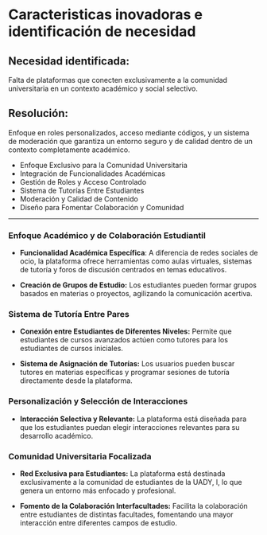 # Caracteristicas inovadoras e identificación de necesidad
## Necesidad identificada: 
Falta de plataformas que conecten exclusivamente a la comunidad universitaria en un contexto académico y social selectivo. 

## Resolución: 
Enfoque en roles personalizados, acceso mediante códigos, y un sistema de moderación que garantiza un entorno seguro y de calidad dentro de un contexto completamente académico. 

- Enfoque Exclusivo para la Comunidad Universitaria
- Integración de Funcionalidades Académicas 
- Gestión de Roles y Acceso Controlado
- Sistema de Tutorías Entre Estudiantes
- Moderación y Calidad de Contenido
- Diseño para Fomentar Colaboración y Comunidad

---

### **Enfoque Académico y de Colaboración Estudiantil**

- **Funcionalidad Académica Específica**: A diferencia de redes sociales de ocio, la plataforma ofrece herramientas como aulas virtuales, sistemas de tutoría y foros de discusión centrados en temas educativos.

- **Creación de Grupos de Estudio:** Los estudiantes pueden formar grupos basados en materias o proyectos, agilizando la comunicación acertiva.


### **Sistema de Tutoría Entre Pares**
- **Conexión entre Estudiantes de Diferentes Niveles:** Permite que estudiantes de cursos avanzados actúen como tutores para los estudiantes de cursos iniciales.

- **Sistema de Asignación de Tutorías:** Los usuarios pueden buscar tutores en materias específicas y programar sesiones de tutoría directamente desde la plataforma.

### **Personalización y Selección de Interacciones**
- **Interacción Selectiva y Relevante:** La plataforma está diseñada para que los estudiantes puedan elegir interacciones relevantes para su desarrollo académico. 

### **Comunidad Universitaria Focalizada**
- **Red Exclusiva para Estudiantes:** La plataforma está destinada exclusivamente a la comunidad de estudiantes de la UADY,  l, lo que genera un entorno más enfocado y profesional.

- **Fomento de la Colaboración Interfacultades:** Facilita la colaboración entre estudiantes de distintas facultades, fomentando una mayor interacción entre diferentes campos de estudio.
